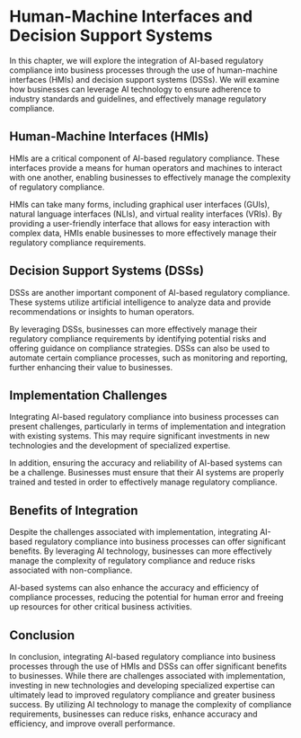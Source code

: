 Human-Machine Interfaces and Decision Support Systems
============================================================================================================================

In this chapter, we will explore the integration of AI-based regulatory compliance into business processes through the use of human-machine interfaces (HMIs) and decision support systems (DSSs). We will examine how businesses can leverage AI technology to ensure adherence to industry standards and guidelines, and effectively manage regulatory compliance.

Human-Machine Interfaces (HMIs)
-------------------------------

HMIs are a critical component of AI-based regulatory compliance. These interfaces provide a means for human operators and machines to interact with one another, enabling businesses to effectively manage the complexity of regulatory compliance.

HMIs can take many forms, including graphical user interfaces (GUIs), natural language interfaces (NLIs), and virtual reality interfaces (VRIs). By providing a user-friendly interface that allows for easy interaction with complex data, HMIs enable businesses to more effectively manage their regulatory compliance requirements.

Decision Support Systems (DSSs)
-------------------------------

DSSs are another important component of AI-based regulatory compliance. These systems utilize artificial intelligence to analyze data and provide recommendations or insights to human operators.

By leveraging DSSs, businesses can more effectively manage their regulatory compliance requirements by identifying potential risks and offering guidance on compliance strategies. DSSs can also be used to automate certain compliance processes, such as monitoring and reporting, further enhancing their value to businesses.

Implementation Challenges
-------------------------

Integrating AI-based regulatory compliance into business processes can present challenges, particularly in terms of implementation and integration with existing systems. This may require significant investments in new technologies and the development of specialized expertise.

In addition, ensuring the accuracy and reliability of AI-based systems can be a challenge. Businesses must ensure that their AI systems are properly trained and tested in order to effectively manage regulatory compliance.

Benefits of Integration
-----------------------

Despite the challenges associated with implementation, integrating AI-based regulatory compliance into business processes can offer significant benefits. By leveraging AI technology, businesses can more effectively manage the complexity of regulatory compliance and reduce risks associated with non-compliance.

AI-based systems can also enhance the accuracy and efficiency of compliance processes, reducing the potential for human error and freeing up resources for other critical business activities.

Conclusion
----------

In conclusion, integrating AI-based regulatory compliance into business processes through the use of HMIs and DSSs can offer significant benefits to businesses. While there are challenges associated with implementation, investing in new technologies and developing specialized expertise can ultimately lead to improved regulatory compliance and greater business success. By utilizing AI technology to manage the complexity of compliance requirements, businesses can reduce risks, enhance accuracy and efficiency, and improve overall performance.
